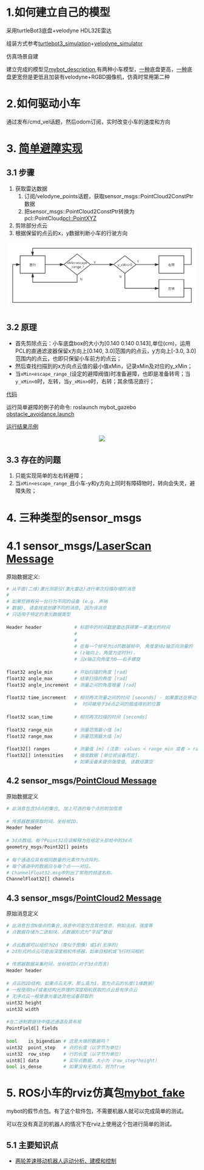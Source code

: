 <!--
 * @Date: 2020-11-02 13:32:05
 * @LastEditTime: 2020-11-29 17:41:13
 * @Author:  Chang_Bin
 * @LastEditors: Chang_Bin
 * @Email: bin_chang@qq.com
 * @Description: 
-->
# 1.如何建立自己的模型

采用turtleBot3底盘+velodyne HDL32E雷达

组装方式参考[turtlebot3_simulation](https://github.com/ROBOTIS-GIT/turtlebot3_simulations)+[velodyne_simulator](https://bitbucket.org/DataspeedInc/velodyne_simulator.git)

仿真场景自建

建立完成的模型见[mybot_description](mybot_description/),有两种小车模型，[一种](mybot_description/urdf/mybot_burger.urdf.xacro)底盘更高，[一种](mybot_description/urdf/mybot_waffle.urdf.xacro)底盘更宽但是更低且加装有velodyne+RGBD摄像机，仿真时常用第二种

# 2.如何驱动小车

通过发布/cmd_vel话题，然后odom订阅，实时改变小车的速度和方向

# 3. [简单避障实现](mybot_gazebo/)

## 3.1 步骤

1. 获取雷达数据
   1. 订阅/velodyne_points话题，获取sensor_msgs::PointCloud2ConstPtr数据
   2. 把sensor_msgs::PointCloud2ConstPtr转换为pcl::PointCloud<pcl::PointXYZ>
2. 剪除部分点云
3. 根据保留的点云的x，y数据判断小车的行驶方向

<div align="center">
<img src=images/obstacle_avoidance.svg>
</div>

## 3.2 原理

* 首先剪除点云：小车底盘box的大小为[0.140 0.140 0.143],单位(cm)，运用PCL的直通滤波器保留x方向上[0.140, 3.0]范围内的点云，y方向上[-3.0, 3.0]范围内的点云，也即只保留小车前方的点云；
* 然后查找扫描到的x方向点云值的最小值xMin，记录xMin及对应的y_xMin；
* 当`xMin<escape_range_`(设定的避障阀值)时准备避障，也即是准备转弯；当`y_xMin<0`时，左转，当`y_xMin>0`时，右转；其余情况直行；

[代码](mybot_gazebo/src/mybot_drive.cc)

运行简单避障的例子的命令:
roslaunch mybot_gazebo [obstacle_avoidance.launch](mybot_gazebo/launch/obstacle_avoidance.launch)

[运行结果示例](images/obstacle_avoidance.gif)

<div align="center">
<img src="images/obstacle_avoidance.gif">
</div>

## 3.3 存在的问题

1. 只能实现简单的左右转避障；
2. 当`xMin<escape_range_`且小车-y和y方向上同时有障碍物时，转向会失灵，避障失败；

# 4. 三种类型的sensor_msgs

# 4.1 sensor_msgs/[LaserScan Message](http://docs.ros.org/en/api/sensor_msgs/html/msg/LaserScan.html)

原始数据定义:

```python
# 从平面(二维)激光测距仪(激光雷达)进行单次扫描存储的消息
#
# 如果您拥有另一台行为不同的设备 (e.g. 声呐
# 数据), 请查找或创建不同的消息, 因为该消息
# 只适用于特定的激光数据类型

Header header            # 标题中的时间戳是雷达获得第一束激光的时间
                         # 
                         #
                         # 在每一个帧号为id的数据帧中, 角度是绕z轴正向测量的 
                         # (z轴向上，角度为逆时针)，
                         # 沿x轴正向角度为0——右手螺旋
                         
float32 angle_min        # 开始扫描的角度 [rad]
float32 angle_max        # 结束扫描的角度 [rad]
float32 angle_increment  # 测量之间的角度增量 [rad]

float32 time_increment   # 相邻两次测量之间的时间 [seconds] - 如果雷达在移动
                         #  时间被用于3d点之间的插值得到的位置
                         
float32 scan_time        # 相邻两次扫描的时间 [seconds]

float32 range_min        # 测量范围最小值 [m]
float32 range_max        # 测量范围最大值 [m]

float32[] ranges         # 测量值 [m] (注意: values < range_min 或者 > range_max 被丢弃)
float32[] intensities    # 强度数据 [单位视设备而定].  
                         # 如果设备未提供强度值, 该数组置空
```

## 4.2 sensor_msgs/[PointCloud Message](http://docs.ros.org/en/api/sensor_msgs/html/msg/PointCloud.html)

原始数据定义

```python
# 此消息包含3d点的集合, 加上可选的每个点的附加信息

# 传感器数据获取时间，坐标帧ID。
Header header

# 3d点数组。每个Point32应该解释为在给定头部帧中的3d点
geometry_msgs/Point32[] points

# 每个通道应具有相同数量的元素作为点阵列，
# 每个通道中的数据应与每个点一一对应。
# ChannelFloat32.msg中列出了常用的频道名称。
ChannelFloat32[] channels
```

## 4.3 sensor_msgs/[PointCloud2 Message](http://docs.ros.org/en/api/sensor_msgs/html/msg/PointCloud2.html)

原始消息定义

```python
# 此消息包含N维点的集合,消息中可能包含其他信息，例如法线，强度等
# 点数据存储为二进制块，点数据形式为“字段”数组

# 点云数据可以组织为2d（类似于图像）或1d(无序的)
# 2d形式的点云可能由深度相机传感器，如单目相机或飞行时间相机

# 传感器数据采集时间，坐标帧ID(对于3d点而言)
Header header

# 点云的2D结构。如果点云无序，那么高为1，宽为点云的长度(1维数据)
# 一般使用tof或者结构光原理的深度相机获取的点云是有序点云
# 无序点云一般是激光雷达其他设备获取的
uint32 height
uint32 width

#在二进制数据块中描述通道及其布局
PointField[] fields

bool    is_bigendian # 这是大端的数据吗？
uint32  point_step   # 点的长度（以字节为单位）
uint32  row_step     # 行的长度（以字节为单位）
uint8[] data         # 实际点数据，大小为（row_step*height）
bool is_dense        # 如果没有无效点，则为True
```

# 5. ROS小车的rviz仿真包[mybot_fake](mybot_fake/README.md)

mybot的假节点包。有了这个软件包，不需要机器人就可以完成简单的测试。

可以在没有真正的机器人的情况下在rviz上使用这个包进行简单的测试。

## 5.1 主要知识点

* [两轮差速移动机器人运动分析、建模和控制](https://blog.csdn.net/iProphet/article/details/83661753?utm_medium=distribute.pc_relevant.none-task-blog-BlogCommendFromMachineLearnPai2-3.channel_param&depth_1-utm_source=distribute.pc_relevant.none-task-blog-BlogCommendFromMachineLearnPai2-3.channel_param)